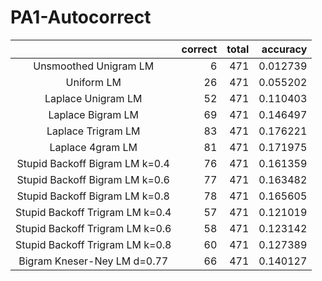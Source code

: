 # PA1-Autocorrect

| |correct|total | accuracy|
|:-:|--:|--:|--:|
|Unsmoothed Unigram LM |6 |471 |0.012739 |
|Uniform LM|26 |471 |0.055202 |
|Laplace Unigram LM |52 | 471| 0.110403 |
|Laplace Bigram LM|69 | 471| 0.146497 |
|Laplace Trigram LM|83 | 471| 0.176221 |
|Laplace 4gram LM|81 | 471| 0.171975 |
|Stupid Backoff Bigram LM k=0.4|76 | 471|0.161359 |
|Stupid Backoff Bigram LM k=0.6|77 | 471|0.163482 |
|Stupid Backoff Bigram LM k=0.8|78 | 471|0.165605 |
|Stupid Backoff Trigram LM k=0.4|57 | 471|0.121019 |
|Stupid Backoff Trigram LM k=0.6|58 | 471|0.123142 |
|Stupid Backoff Trigram LM k=0.8|60 | 471|0.127389 |
|Bigram Kneser-Ney LM d=0.77|66 | 471|0.140127 |
